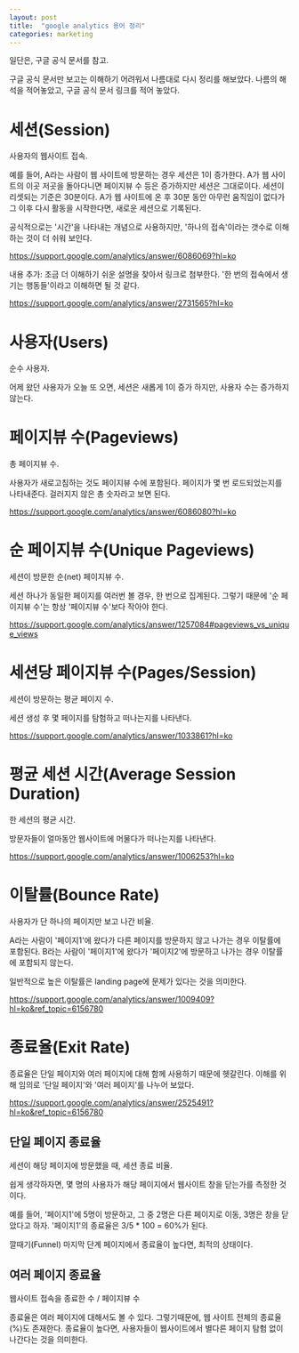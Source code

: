```yaml
---
layout: post
title:  "google analytics 용어 정리"
categories: marketing
---
```


일단은, 구글 공식 문서를 참고. 

구글 공식 문서만 보고는 이해하기 어려워서 나름대로 다시 정리를 해보았다. 
나름의 해석을 적어놓았고, 구글 공식 문서 링크를 적어 놓았다. 

# 세션(Session)

사용자의 웹사이트 접속. 

예를 들어, A라는 사람이 웹 사이트에 방문하는 경우 세션은 1이 증가한다. 
A가 웹 사이트의 이곳 저곳을 돌아다니면 페이지뷰 수 등은 증가하지만 세션은 그대로이다. 
세션이 리셋되는 기준은 30분이다. 
A가 웹 사이트에 온 후 30분 동안 아무런 움직임이 없다가 그 이후 다시 활동을 시작한다면, 새로운 세션으로 기록된다. 

공식적으로는 '시간'을 나타내는 개념으로 사용하지만, '하나의 접속'이라는 갯수로 이해하는 것이 더 쉬워 보인다. 

<https://support.google.com/analytics/answer/6086069?hl=ko>

내용 추가: 조금 더 이해하기 쉬운 설명을 찾아서 링크로 첨부한다. '한 번의 접속에서 생기는 행동들'이라고 이해하면 될 것 같다. 

<https://support.google.com/analytics/answer/2731565?hl=ko>

# 사용자(Users)

순수 사용자. 

어제 왔던 사용자가 오늘 또 오면, 세션은 새롭게 1이 증가 하지만, 사용자 수는 증가하지 않는다. 

# 페이지뷰 수(Pageviews)

총 페이지뷰 수. 

사용자가 새로고침하는 것도 페이지뷰 수에 포함된다. 
페이지가 몇 번 로드되었는지를 나타내준다. 
걸러지지 않은 총 숫자라고 보면 된다. 

<https://support.google.com/analytics/answer/6086080?hl=ko>

# 순 페이지뷰 수(Unique Pageviews)

세션이 방문한 순(net) 페이지뷰 수. 

세션 하나가 동일한 페이지를 여러번 볼 경우, 한 번으로 집계된다. 
그렇기 때문에 '순 페이지뷰 수'는 항상 '페이지뷰 수'보다 작아야 한다. 

<https://support.google.com/analytics/answer/1257084#pageviews_vs_unique_views>

# 세션당 페이지뷰 수(Pages/Session)

세션이 방문하는 평균 페이지 수. 

세션 생성 후 몇 페이지를 탐험하고 떠나는지를 나타낸다. 

<https://support.google.com/analytics/answer/1033861?hl=ko>

# 평균 세션 시간(Average Session Duration)

한 세션의 평균 시간. 

방문자들이 얼마동안 웹사이트에 머물다가 떠나는지를 나타낸다. 

<https://support.google.com/analytics/answer/1006253?hl=ko>

# 이탈률(Bounce Rate)

사용자가 단 하나의 페이지만 보고 나간 비율. 

A라는 사람이 '페이지1'에 왔다가 다른 페이지를 방문하지 않고 나가는 경우 이탈률에 포함된다. 
B라는 사람이 '페이지1'에 왔다가 '페이지2'에 방문하고 나가는 경우 이탈률에 포함되지 않는다. 

일반적으로 높은 이탈률은 landing page에 문제가 있다는 것을 의미한다. 

<https://support.google.com/analytics/answer/1009409?hl=ko&ref_topic=6156780>

# 종료율(Exit Rate)

종료율은 단일 페이지와 여러 페이지에 대해 함께 사용하기 때문에 헷갈린다. 
이해를 위해 임의로 '단일 페이지'와 '여러 페이지'를 나누어 보았다. 

<https://support.google.com/analytics/answer/2525491?hl=ko&ref_topic=6156780>

## 단일 페이지 종료율

세션이 해당 페이지에 방문했을 때, 세션 종료 비율. 

쉽게 생각하자면, 몇 명의 사용자가 해당 페이지에서 웹사이트 창을 닫는가를 측정한 것이다. 

예를 들어, '페이지1'에 5명이 방문하고, 그 중 2명은 다른 페이지로 이동, 3명은 창을 닫았다고 하자. 
'페이지1'의 종료율은 3/5 * 100 = 60%가 된다. 

깔때기(Funnel) 마지막 단계 페이지에서 종료율이 높다면, 최적의 상태이다. 

## 여러 페이지 종료율

웹사이트 접속을 종료한 수 / 페이지뷰 수 

종료율은 여러 페이지에 대해서도 볼 수 있다. 그렇기때문에, 웹 사이트 전체의 종료율(%)도 존재한다. 
종료율이 높다면, 사용자들이 웹사이트에서 별다른 페이지 탐험 없이 나간다는 것을 의미한다. 
